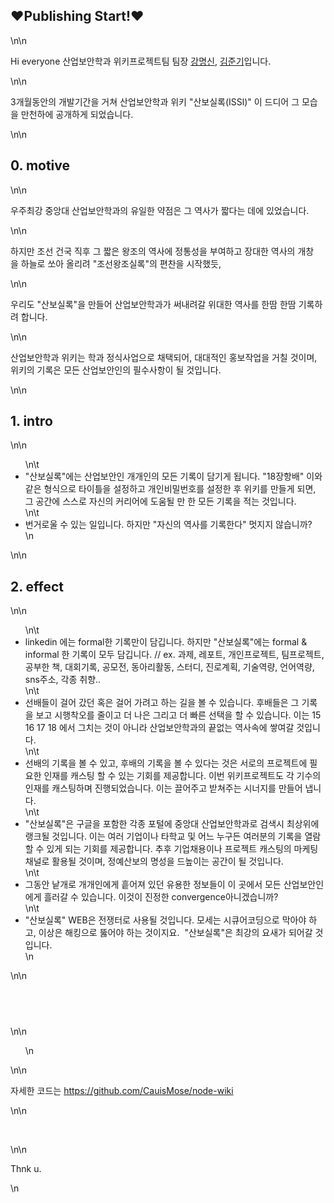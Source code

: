 <h2>❤Publishing Start!❤</h2>\n\n<p>Hi everyone 산업보안학과 위키프로젝트팀 팀장&nbsp;<a href=\"http://13.124.229.163/show?id=17%EA%B0%95%EB%AA%85%EC%8B%A0\">강명신</a>,&nbsp;<a href=\"http://13.124.229.163/show?id=17%EA%B9%80%EC%A4%80%EA%B8%B0\">김준기</a>입니다.</p>\n\n<p>3개월동안의&nbsp;개발기간을 거쳐 산업보안학과 위키 &quot;산보실록(ISSl)&quot; 이 드디어 그 모습을 만천하에 공개하게 되었습니다.</p>\n\n<h2>0. motive</h2>\n\n<p>우주최강 중앙대 산업보안학과의 유일한 약점은 그 역사가 짧다는 데에 있었습니다.</p>\n\n<p>하지만 조선 건국 직후&nbsp;그 짧은 왕조의 역사에 정통성을 부여하고 장대한 역사의 개창을&nbsp;하늘로 쏘아 올리려 &quot;조선왕조실록&quot;의 편찬을 시작했듯,</p>\n\n<p>우리도 &quot;산보실록&quot;을 만들어 산업보안학과가 써내려갈 위대한 역사를 한땀 한땀 기록하려 합니다.</p>\n\n<p>산업보안학과 위키는 학과 정식사업으로 채택되어, 대대적인 홍보작업을 거칠 것이며, 위키의 기록은 모든 산업보안인의 필수사항이 될 것입니다.</p>\n\n<h2>1. intro</h2>\n\n<ul>\n\t<li>&quot;산보실록&quot;에는 산업보안인 개개인의 모든 기록이 담기게 됩니다. &quot;18장항배&quot; 이와 같은 형식으로 타이틀을 설정하고&nbsp;개인비밀번호를 설정한 후 위키를 만들게 되면, 그 공간에 스스로 자신의 커리어에 도움될 만 한 모든 기록을 적는 것입니다.</li>\n\t<li>번거로울 수 있는 일입니다. 하지만 &quot;자신의 역사를 기록한다&quot; 멋지지 않습니까?</li>\n</ul>\n\n<h2>2. effect</h2>\n\n<ul>\n\t<li>linkedin 에는 formal한 기록만이 담깁니다. 하지만 &quot;산보실록&quot;에는 formal &amp; informal 한 기록이 모두 담깁니다. // ex. 과제, 레포트, 개인프로젝트, 팀프로젝트, 공부한 책, 대회기록, 공모전, 동아리활동, 스터디, 진로계획, 기술역량, 언어역량, sns주소, 각종 취향..</li>\n\t<li>선배들이 걸어 갔던 혹은 걸어 가려고 하는 길을 볼 수 있습니다. 후배들은 그 기록을 보고 시행착오를 줄이고 더 나은 그리고 더 빠른 선택을 할 수 있습니다. 이는 15 16 17 18 에서 그치는 것이 아니라 산업보안학과의 끝없는 역사속에 쌓여갈 것입니다.</li>\n\t<li>선배의 기록을 볼 수 있고, 후배의 기록을 볼 수 있다는 것은 서로의 프로젝트에 필요한 인재를 캐스팅 할 수 있는 기회를 제공합니다.&nbsp;이번 위키프로젝트도 각 기수의 인재를 캐스팅하며 진행되었습니다. 이는 끌어주고 받쳐주는 시너지를 만들어 냅니다.</li>\n\t<li>&quot;산보실록&quot;은 구글을 포함한 각종 포털에 중앙대 산업보안학과로 검색시 최상위에 랭크될 것입니다. 이는 여러 기업이나 타학교 및 어느 누구든 여러분의 기록을 열람할 수 있게 되는 기회를 제공합니다. 추후 기업채용이나 프로젝트 캐스팅의 마케팅 채널로 활용될 것이며,&nbsp;정예산보의 명성을 드높이는 공간이 될 것입니다.&nbsp;</li>\n\t<li>그동안 낱개로 개개인에게 흩어져 있던 유용한 정보들이 이 곳에서 모든 산업보안인에게 흘러갈 수 있습니다. 이것이 진정한 convergence아니겠습니까?</li>\n\t<li>&quot;산보실록&quot; WEB은 전쟁터로 사용될 것입니다. 모세는 시큐어코딩으로 막아야 하고, 이상은 해킹으로 뚫어야 하는 것이지요.&nbsp; &quot;산보실록&quot;은 최강의 요새가 되어갈 것입니다.</li>\n</ul>\n\n<h2>&nbsp;</h2>\n\n<ul>\n</ul>\n\n<p>자세한 코드는&nbsp;<a href=\"https://github.com/CauisMose/node-wiki\">https://github.com/CauisMose/node-wiki</a></p>\n\n<p>&nbsp;</p>\n\n<p>Thnk u.</p>\n